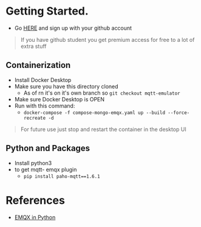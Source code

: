 # Getting Started.
- Go [HERE](https://www.docker.com/products/personal/) and sign up with your github account
> If you have github student you get premium access for free to a lot of extra stuff

## Containerization
- Install Docker Desktop
- Make sure you have this directory cloned
	- As of rn it's on it's own branch so `git checkout mqtt-emulator`
- Make sure Docker Desktop is OPEN
- Run with this command:
	- `docker-compose -f compose-mongo-emqx.yaml up --build --force-recreate -d`
>For future use just stop and restart the container in the desktop UI

## Python and Packages
- Install python3
- to get mqtt- emqx plugin
	- `pip install paho-mqtt==1.6.1`


# References
- [EMQX in Python](https://www.emqx.com/en/blog/how-to-use-mqtt-in-python)

